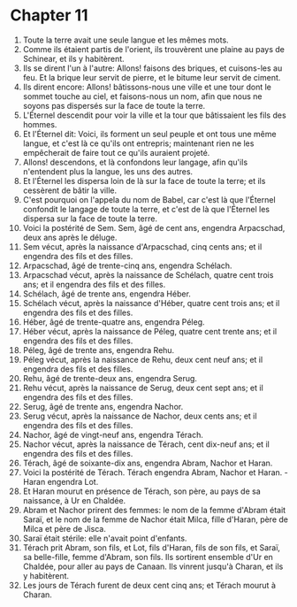 # Chapter 11

1. Toute la terre avait une seule langue et les mêmes mots.
2. Comme ils étaient partis de l'orient, ils trouvèrent une plaine au pays de Schinear, et ils y habitèrent.
3. Ils se dirent l'un à l'autre: Allons! faisons des briques, et cuisons-les au feu. Et la brique leur servit de pierre, et le bitume leur servit de ciment.
4. Ils dirent encore: Allons! bâtissons-nous une ville et une tour dont le sommet touche au ciel, et faisons-nous un nom, afin que nous ne soyons pas dispersés sur la face de toute la terre.
5. L'Éternel descendit pour voir la ville et la tour que bâtissaient les fils des hommes.
6. Et l'Éternel dit: Voici, ils forment un seul peuple et ont tous une même langue, et c'est là ce qu'ils ont entrepris; maintenant rien ne les empêcherait de faire tout ce qu'ils auraient projeté.
7. Allons! descendons, et là confondons leur langage, afin qu'ils n'entendent plus la langue, les uns des autres.
8. Et l'Éternel les dispersa loin de là sur la face de toute la terre; et ils cessèrent de bâtir la ville.
9. C'est pourquoi on l'appela du nom de Babel, car c'est là que l'Éternel confondit le langage de toute la terre, et c'est de là que l'Éternel les dispersa sur la face de toute la terre.
10. Voici la postérité de Sem. Sem, âgé de cent ans, engendra Arpacschad, deux ans après le déluge.
11. Sem vécut, après la naissance d'Arpacschad, cinq cents ans; et il engendra des fils et des filles.
12. Arpacschad, âgé de trente-cinq ans, engendra Schélach.
13. Arpacschad vécut, après la naissance de Schélach, quatre cent trois ans; et il engendra des fils et des filles.
14. Schélach, âgé de trente ans, engendra Héber.
15. Schélach vécut, après la naissance d'Héber, quatre cent trois ans; et il engendra des fils et des filles.
16. Héber, âgé de trente-quatre ans, engendra Péleg.
17. Héber vécut, après la naissance de Péleg, quatre cent trente ans; et il engendra des fils et des filles.
18. Péleg, âgé de trente ans, engendra Rehu.
19. Péleg vécut, après la naissance de Rehu, deux cent neuf ans; et il engendra des fils et des filles.
20. Rehu, âgé de trente-deux ans, engendra Serug.
21. Rehu vécut, après la naissance de Serug, deux cent sept ans; et il engendra des fils et des filles.
22. Serug, âgé de trente ans, engendra Nachor.
23. Serug vécut, après la naissance de Nachor, deux cents ans; et il engendra des fils et des filles.
24. Nachor, âgé de vingt-neuf ans, engendra Térach.
25. Nachor vécut, après la naissance de Térach, cent dix-neuf ans; et il engendra des fils et des filles.
26. Térach, âgé de soixante-dix ans, engendra Abram, Nachor et Haran.
27. Voici la postérité de Térach. Térach engendra Abram, Nachor et Haran. -Haran engendra Lot.
28. Et Haran mourut en présence de Térach, son père, au pays de sa naissance, à Ur en Chaldée.
29. Abram et Nachor prirent des femmes: le nom de la femme d'Abram était Saraï, et le nom de la femme de Nachor était Milca, fille d'Haran, père de Milca et père de Jisca.
30. Saraï était stérile: elle n'avait point d'enfants.
31. Térach prit Abram, son fils, et Lot, fils d'Haran, fils de son fils, et Saraï, sa belle-fille, femme d'Abram, son fils. Ils sortirent ensemble d'Ur en Chaldée, pour aller au pays de Canaan. Ils vinrent jusqu'à Charan, et ils y habitèrent.
32. Les jours de Térach furent de deux cent cinq ans; et Térach mourut à Charan.

